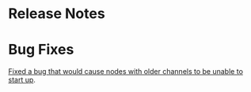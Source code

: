 # Release Notes

# Bug Fixes

[Fixed a bug that would cause nodes with older channels to be unable to start up](https://github.com/lightningnetwork/lnd/pull/6003).
